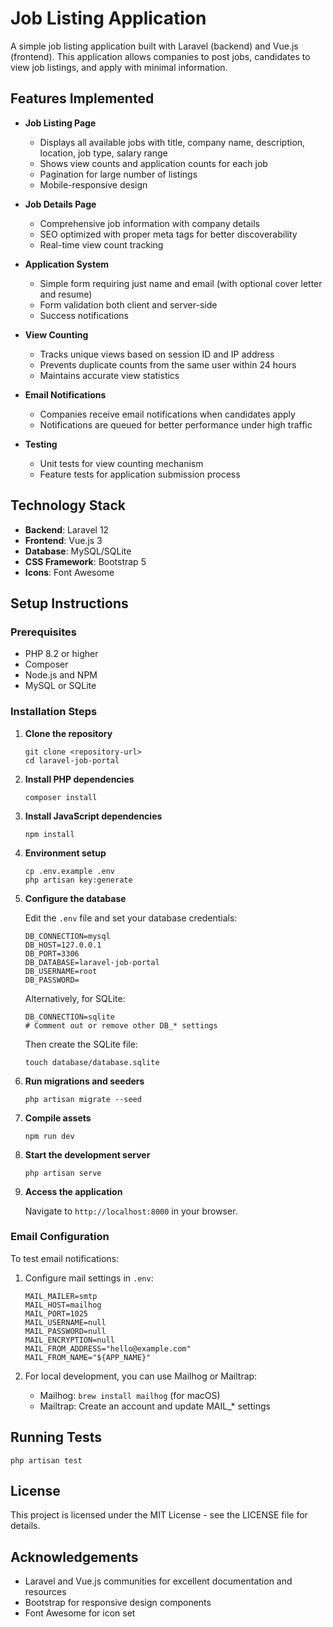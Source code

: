 # Job Listing Application

A simple job listing application built with Laravel (backend) and Vue.js (frontend). This application allows companies to post jobs, candidates to view job listings, and apply with minimal information.

## Features Implemented

-   **Job Listing Page**

    -   Displays all available jobs with title, company name, description, location, job type, salary range
    -   Shows view counts and application counts for each job
    -   Pagination for large number of listings
    -   Mobile-responsive design

-   **Job Details Page**

    -   Comprehensive job information with company details
    -   SEO optimized with proper meta tags for better discoverability
    -   Real-time view count tracking

-   **Application System**

    -   Simple form requiring just name and email (with optional cover letter and resume)
    -   Form validation both client and server-side
    -   Success notifications

-   **View Counting**

    -   Tracks unique views based on session ID and IP address
    -   Prevents duplicate counts from the same user within 24 hours
    -   Maintains accurate view statistics

-   **Email Notifications**

    -   Companies receive email notifications when candidates apply
    -   Notifications are queued for better performance under high traffic

-   **Testing**
    -   Unit tests for view counting mechanism
    -   Feature tests for application submission process

## Technology Stack

-   **Backend**: Laravel 12
-   **Frontend**: Vue.js 3
-   **Database**: MySQL/SQLite
-   **CSS Framework**: Bootstrap 5
-   **Icons**: Font Awesome

## Setup Instructions

### Prerequisites

-   PHP 8.2 or higher
-   Composer
-   Node.js and NPM
-   MySQL or SQLite

### Installation Steps

1. **Clone the repository**

    ```
    git clone <repository-url>
    cd laravel-job-portal
    ```

2. **Install PHP dependencies**

    ```
    composer install
    ```

3. **Install JavaScript dependencies**

    ```
    npm install
    ```

4. **Environment setup**

    ```
    cp .env.example .env
    php artisan key:generate
    ```

5. **Configure the database**

    Edit the `.env` file and set your database credentials:

    ```
    DB_CONNECTION=mysql
    DB_HOST=127.0.0.1
    DB_PORT=3306
    DB_DATABASE=laravel-job-portal
    DB_USERNAME=root
    DB_PASSWORD=
    ```

    Alternatively, for SQLite:

    ```
    DB_CONNECTION=sqlite
    # Comment out or remove other DB_* settings
    ```

    Then create the SQLite file:

    ```
    touch database/database.sqlite
    ```

6. **Run migrations and seeders**

    ```
    php artisan migrate --seed
    ```

7. **Compile assets**

    ```
    npm run dev
    ```

8. **Start the development server**

    ```
    php artisan serve
    ```

9. **Access the application**

    Navigate to `http://localhost:8000` in your browser.

### Email Configuration

To test email notifications:

1. Configure mail settings in `.env`:

    ```
    MAIL_MAILER=smtp
    MAIL_HOST=mailhog
    MAIL_PORT=1025
    MAIL_USERNAME=null
    MAIL_PASSWORD=null
    MAIL_ENCRYPTION=null
    MAIL_FROM_ADDRESS="hello@example.com"
    MAIL_FROM_NAME="${APP_NAME}"
    ```

2. For local development, you can use Mailhog or Mailtrap:
    - Mailhog: `brew install mailhog` (for macOS)
    - Mailtrap: Create an account and update MAIL\_\* settings

## Running Tests

```
php artisan test
```

## License

This project is licensed under the MIT License - see the LICENSE file for details.

## Acknowledgements

-   Laravel and Vue.js communities for excellent documentation and resources
-   Bootstrap for responsive design components
-   Font Awesome for icon set
